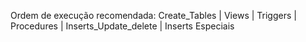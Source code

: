 Ordem de execução recomendada:
Create_Tables |
Views |
Triggers |
Procedures |
Inserts_Update_delete |
Inserts Especiais
